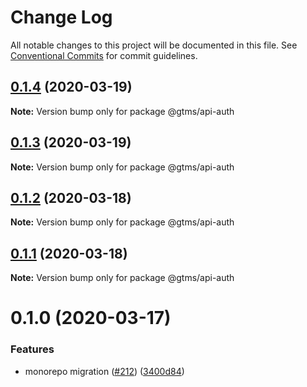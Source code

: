 # Change Log

All notable changes to this project will be documented in this file.
See [Conventional Commits](https://conventionalcommits.org) for commit guidelines.

## [0.1.4](https://github.com/gtms-org/gtms-frontend/compare/@gtms/api-auth@0.1.3...@gtms/api-auth@0.1.4) (2020-03-19)

**Note:** Version bump only for package @gtms/api-auth





## [0.1.3](https://github.com/gtms-org/gtms-frontend/compare/@gtms/api-auth@0.1.2...@gtms/api-auth@0.1.3) (2020-03-19)

**Note:** Version bump only for package @gtms/api-auth





## [0.1.2](https://github.com/gtms-org/gtms-frontend/compare/@gtms/api-auth@0.1.1...@gtms/api-auth@0.1.2) (2020-03-18)

**Note:** Version bump only for package @gtms/api-auth





## [0.1.1](https://github.com/gtms-org/gtms-frontend/compare/@gtms/api-auth@0.1.0...@gtms/api-auth@0.1.1) (2020-03-18)

**Note:** Version bump only for package @gtms/api-auth





# 0.1.0 (2020-03-17)


### Features

* monorepo migration ([#212](https://github.com/gtms-org/gtms-frontend/issues/212)) ([3400d84](https://github.com/gtms-org/gtms-frontend/commit/3400d84f411612076adba5920af8b323b55f473a))
